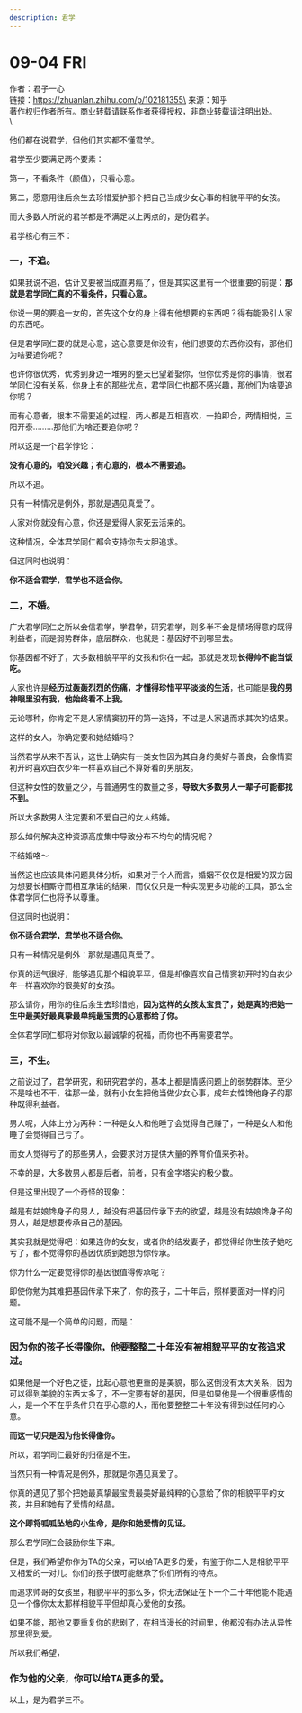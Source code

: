 ```yaml
---
description: 君学
---
```


# 09-04 FRI

作者：君子一心\
链接：https://zhuanlan.zhihu.com/p/102181355\
来源：知乎\
著作权归作者所有。商业转载请联系作者获得授权，非商业转载请注明出处。\
\


他们都在说君学，但他们其实都不懂君学。

君学至少要满足两个要素：

第一，不看条件（颜值），只看心意。

第二，愿意用往后余生去珍惜爱护那个把自己当成少女心事的相貌平平的女孩。

而大多数人所说的君学都是不满足以上两点的，是伪君学。

君学核心有三不：

### 一，不追。

如果我说不追，估计又要被当成直男癌了，但是其实这里有一个很重要的前提：**那就是君学同仁真的不看条件，只看心意。**

你说一男的要追一女的，首先这个女的身上得有他想要的东西吧？得有能吸引人家的东西吧。

但是君学同仁要的就是心意，这心意要是你没有，他们想要的东西你没有，那他们为啥要追你呢？

也许你很优秀，优秀到身边一堆男的整天巴望着娶你，但你优秀是你的事情，很君学同仁没有关系，你身上有的那些优点，君学同仁也都不感兴趣，那他们为啥要追你呢？

而有心意者，根本不需要追的过程，两人都是互相喜欢，一拍即合，两情相悦，三阳开泰………那他们为啥还要追你呢？

所以这是一个君学悖论：

**没有心意的，咱没兴趣；有心意的，根本不需要追。**

所以不追。

只有一种情况是例外，那就是遇见真爱了。

人家对你就没有心意，你还是爱得人家死去活来的。

这种情况，全体君学同仁都会支持你去大胆追求。

但这同时也说明：

**你不适合君学，君学也不适合你。**

### **二，不婚。**

广大君学同仁之所以会信君学，学君学，研究君学，则多半不会是情场得意的既得利益者，而是弱势群体，底层群众，也就是：基因好不到哪里去。

你基因都不好了，大多数相貌平平的女孩和你在一起，那就是发现**长得帅不能当饭吃。**

人家也许是**经历过轰轰烈烈的伤痛，才懂得珍惜平平淡淡的生活**，也可能是**我的男神眼里没有我，他始终看不上我。**

无论哪种，你肯定不是人家情窦初开的第一选择，不过是人家退而求其次的结果。

这样的女人，你确定要和她结婚吗？

当然君学从来不否认，这世上确实有一类女性因为其自身的美好与善良，会像情窦初开时喜欢白衣少年一样喜欢自己不算好看的男朋友。

但这种女性的数量之少，与普通男性的数量之多，**导致大多数男人一辈子可能都找不到。**

所以大多数男人注定要和不爱自己的女人结婚。

那么如何解决这种资源高度集中导致分布不均匀的情况呢？

不结婚咯～

当然这也应该具体问题具体分析，如果对于个人而言，婚姻不仅仅是相爱的双方因为想要长相厮守而相互承诺的结果，而仅仅只是一种实现更多功能的工具，那么全体君学同仁也将予以尊重。

但这同时也说明：

**你不适合君学，君学也不适合你。**

只有一种情况是例外：那就是遇见真爱了。

你真的运气很好，能够遇见那个相貌平平，但是却像喜欢自己情窦初开时的白衣少年一样喜欢你的很美好的女孩。

那么请你，用你的往后余生去珍惜她，**因为这样的女孩太宝贵了，她是真的把她一生中最美好最真挚最单纯最宝贵的心意都给了你。**

全体君学同仁都将对你致以最诚挚的祝福，而你也不再需要君学。

### 三，不生。

之前说过了，君学研究，和研究君学的，基本上都是情感问题上的弱势群体。至少不是啥也不干，往那一坐，就有小女生把他当做少女心事，成年女性馋他身子的那种既得利益者。

男人呢，大体上分为两种：一种是女人和他睡了会觉得自己赚了，一种是女人和他睡了会觉得自己亏了。

而女人觉得亏了的那些男人，会要求对方提供大量的养育价值来弥补。

不幸的是，大多数男人都是后者，前者，只有金字塔尖的极少数。

但是这里出现了一个奇怪的现象：

越是有姑娘馋身子的男人，越没有把基因传承下去的欲望，越是没有姑娘馋身子的男人，越是想要传承自己的基因。

其实我就是觉得吧：如果连你的女友，或者你的结发妻子，都觉得给你生孩子她吃亏了，都不觉得你的基因优质到她想为你传承。

你为什么一定要觉得你的基因很值得传承呢？

即使你勉为其难把基因传承下来了，你的孩子，二十年后，照样要面对一样的问题。

这可能不是一个简单的问题，而是：

### 因为你的孩子长得像你，他要整整二十年没有被相貌平平的女孩追求过。

如果他是一个好色之徒，比起心意他更重的是美貌，那么这倒没有太大关系，因为可以得到美貌的东西太多了，不一定要有好的基因，但是如果他是一个很重感情的人，是一个不在乎条件只在乎心意的人，而他要整整二十年没有得到过任何的心意。

**而这一切只是因为他长得像你。**

所以，君学同仁最好的归宿是不生。

当然只有一种情况是例外，那就是你遇见真爱了。

你真的遇见了那个把她最真挚最宝贵最美好最纯粹的心意给了你的相貌平平的女孩，并且和她有了爱情的结晶。

**这个即将呱呱坠地的小生命，是你和她爱情的见证。**

那么君学同仁会鼓励你生下来。

但是，我们希望你作为TA的父亲，可以给TA更多的爱，有鉴于你二人是相貌平平又相爱的一对儿。你们的孩子很可能继承了你们所有的特点。

而追求帅哥的女孩里，相貌平平的那么多，你无法保证在下一个二十年他能不能遇见一个像你太太那样相貌平平但却真心爱他的女孩。

如果不能，那他又要重复你的悲剧了，在相当漫长的时间里，他都没有办法从异性那里得到爱。

所以我们希望，

### 作为他的父亲，你可以给TA更多的爱。

以上，是为君学三不。
